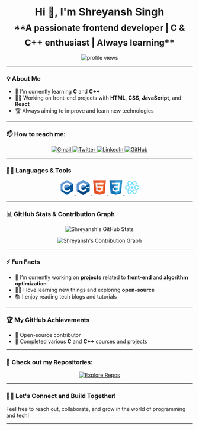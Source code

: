 <h1 align="center">
  Hi 👋, I'm Shreyansh Singh
  <br />
  <sub>**A passionate frontend developer | C & C++ enthusiast | Always learning**</sub>
</h1>

<p align="center">
  <img src="https://komarev.com/ghpvc/?username=shreyansh-singh-6856&label=Profile%20views&color=0e75b6&style=flat" alt="profile views" />
</p>

---

### 💡 About Me

- 🌱 I’m currently learning **C** and **C++**
- 👨‍💻 Working on front-end projects with **HTML**, **CSS**, **JavaScript**, and **React**
- 🏆 Always aiming to improve and learn new technologies

---

### 📫 How to reach me:
<p align="center">
  <a href="mailto:stremerboys6856@gmail.com" target="_blank">
    <img src="https://img.shields.io/badge/Gmail-EA4335?style=for-the-badge&logo=gmail&logoColor=white" alt="Gmail" />
  </a>
  <a href="https://twitter.com/shreyansh_singh" target="_blank">
    <img src="https://img.shields.io/badge/Twitter-1DA1F2?style=for-the-badge&logo=twitter&logoColor=white" alt="Twitter" />
  </a>
  <a href="https://www.linkedin.com/in/shreyansh-singh/" target="_blank">
    <img src="https://img.shields.io/badge/LinkedIn-0e75b6?style=for-the-badge&logo=linkedin&logoColor=white" alt="LinkedIn" />
  </a>
  <a href="https://github.com/shreyansh-singh-6856" target="_blank">
    <img src="https://img.shields.io/badge/GitHub-181717?style=for-the-badge&logo=github&logoColor=white" alt="GitHub" />
  </a>
</p>

---

### 🧑‍💻 Languages & Tools

<p align="center">
  <a href="https://www.cprogramming.com/" target="_blank">
    <img src="https://raw.githubusercontent.com/devicons/devicon/master/icons/c/c-original.svg" alt="C" width="40" height="40"/>
  </a>
  <a href="https://www.learncpp.com/" target="_blank">
    <img src="https://raw.githubusercontent.com/devicons/devicon/master/icons/cplusplus/cplusplus-original.svg" alt="C++" width="40" height="40"/>
  </a>
  <a href="https://developer.mozilla.org/en-US/docs/Web/HTML" target="_blank">
    <img src="https://raw.githubusercontent.com/devicons/devicon/master/icons/html5/html5-original.svg" alt="HTML" width="40" height="40"/>
  </a>
  <a href="https://developer.mozilla.org/en-US/docs/Web/CSS" target="_blank">
    <img src="https://raw.githubusercontent.com/devicons/devicon/master/icons/css3/css3-original.svg" alt="CSS" width="40" height="40"/>
  </a>
  <a href="https://reactjs.org/" target="_blank">
    <img src="https://raw.githubusercontent.com/devicons/devicon/master/icons/react/react-original.svg" alt="React" width="40" height="40"/>
  </a>
</p>

---

### 📊 GitHub Stats & Contribution Graph

<p align="center">
  <img src="https://github-readme-stats.vercel.app/api?username=shreyansh-singh-6856&show_icons=true&count_private=true&hide_title=true&theme=radical" alt="Shreyansh's GitHub Stats" />
</p>

<p align="center">
  <img src="https://github-readme-activity-graph.cyclic.app/graph?username=shreyansh-singh-6856&theme=github" alt="Shreyansh's Contribution Graph" />
</p>

---

### ⚡ Fun Facts

- 🔭 I’m currently working on **projects** related to **front-end** and **algorithm optimization**
- 🧑‍💻 I love learning new things and exploring **open-source**
- 📚 I enjoy reading tech blogs and tutorials

---

### 🏆 My GitHub Achievements

- 🚀 Open-source contributor
- 🏅 Completed various **C** and **C++** courses and projects

---

### 🎯 Check out my Repositories:

<p align="center">
  <a href="https://github.com/shreyansh-singh-6856?tab=repositories" target="_blank">
    <img src="https://img.shields.io/badge/Explore%20My%20Repos-181717?style=for-the-badge&logo=github&logoColor=white" alt="Explore Repos" />
  </a>
</p>

---

### 👨‍🏫 Let's Connect and Build Together!

Feel free to reach out, collaborate, and grow in the world of programming and tech!

---


